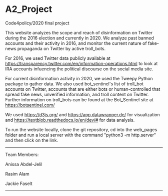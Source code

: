 # A2_Project
Code4policy/2020 final project

This website analyzes the scope and reach of disinformation on Twitter during the 2016 election and currently in 2020. We analyze past banned accounts and their activity in 2016, and monitor the current nature of fake-news propaganda on Twitter by active troll_bots.

For 2016, we used Twitter data publicly available at https://transparency.twitter.com/en/information-operations.html to look at IRA accounts infuencing the political discourse on the social media site. 

For current disinformation activity in 2020, we used the Tweepy Python package to gather data. We also used bot_sentinel's list of troll_bot accounts on Twitter, accounts that are either bots or human-controlled that spread fake news, unverified information, and troll content on Twitter. Further information on troll_bots can be found at the Bot_Sentinel site at https://botsentinel.com/

We used https://d3js.org/ and https://app.datawrapper.de/ for visualization and https://textblob.readthedocs.io/en/dev/# for data analysis.

To run the website locally, clone the git repository, cd into the web_pages folder and run a local server with the command "python3 -m http.server" and then click on the link.

-------------------------------------------------------------------------------------------
Team Members:

  Anissa Abdel-Jelil
  
  Rasim Alam
  
  Jackie Faselt

-------------------------------------------------------------------------------------------
